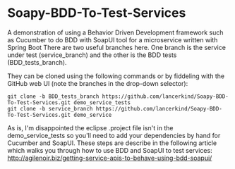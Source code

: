 # Soapy-BDD-To-Test-Services
A demonstration of using a Behavior Driven Development framework such as Cucumber to do BDD with SoapUI tool for a microservice written with Spring Boot
There are two useful branches here. One branch is the service under test (service_branch) and the other is the BDD tests (BDD_tests_branch).

They can be cloned using the following commands or by fiddeling with the GitHub web UI (note the branches in the drop-down selector):<p>
```
git clone -b BDD_tests_branch https://github.com/lancerkind/Soapy-BDD-To-Test-Services.git demo_service_tests
git clone -b service_branch https://github.com/lancerkind/Soapy-BDD-To-Test-Services.git demo_service
```
As is, I'm disappointed the eclipse .project file isn't in the demo_service_tests so you'll need to add your dependencies by hand for Cucumber and SoapUI.  These steps are describe in the following article which walks you through how to use BDD and SoapUI to test services: http://agilenoir.biz/getting-service-apis-to-behave-using-bdd-soapui/
